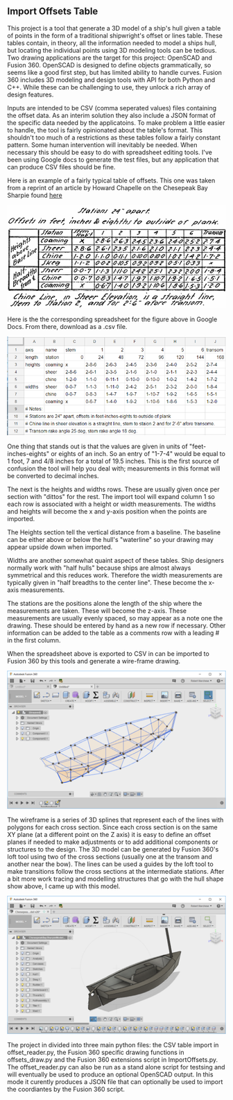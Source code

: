 ## Import Offsets Table

This project is a tool that generate a 3D model of a ship's hull given a table of points in the form of a traditional shipwright's offset or lines table. These tables contain, in theory, all the information needed to model a ships hull, but locating the individual points using 3D modeling tools can be tedious. Two drawing applications are the target for this project: OpenSCAD and Fusion 360. OpenSCAD is designed to define objects grammatically, so seems like a good first step, but has limited ability to handle curves. Fusion 360 includes 3D modeling and design tools with API for both Python and C++. While these can be challenging to use, they unlock a rich array of design features.

Inputs are intended to be CSV (comma seperated values) files containing the offset data. As an interim solution they also include a JSON format of the specific data needed by the applicatoins. To make problem a little easier to handle, the tool is fairly opinionated about the table's format. This shouldn't too much of a restrictions as these tables follow a fairly constant pattern. Some human intervention will inevitably be needed. When necessary this should be easy to do with spreadsheet editing tools. I've been using Google docs to generate the test files, but any application that can produce CSV files should be fine.

Here is an example of a fairly typical table of offsets. This one was taken from a reprint of an article by Howard Chapelle on the Chesepeak Bay Sharpie found 
[here](http://www.duckworksmagazine.com/04/s/articles/chapelle/index.cfm)

![Chesapeake Bay Sharpie Spreadsheet][sharpie_offsets_original]

[sharpie_offsets_original]: https://github.com/bobm123/LinesTable/blob/master/images/ChesapeakeBaySharpie.png

Here is the the corresponding spreadsheet for the figure above in Google Docs. From there, download as a .csv file.

![Chesapeake Bay Sharpie Spreadsheet][sharpie_offsets]

[sharpie_offsets]: https://github.com/bobm123/LinesTable/blob/master/images/sharpie-gdocs-screenshop.png

One thing that stands out is that the values are given in units of "feet-inches-eights" or eights of an inch. So an entry of "1-7-4" would be equal to 1 foot, 7 and 4/8 inches for a total of 19.5 inches. This is the first source of confusion the tool will help you deal with; measurements in this format will be converted to decimal inches.

The next is the heights and widths rows. These are usually given once per section with "dittos" for the rest. The import tool will expand column 1 so each row is associated with a height or width measurements. The widths and heights will become the x and y-axis position when the points are imported.

The Heights section tell the vertical distance from a baseline. The baseline can be either above or below the hull's "waterline" so your drawing may appear upside down when imported. 

Widths are another somewhat quaint aspect of these tables. Ship designers normally work with "half hulls" because ships are almost always symmetrical and this reduces work. Therefore the width measurements are typically given in "half breadths to the center line".  These become the x-axis measurements.

The stations are the positions alone the length of the ship where the measurements are taken. These will become the z-axis. These measurements are usually evenly spaced, so may appear as a note one the drawing. These should be entered by hand as a new row if necessary. Other information can be added to the table as a comments row with a leading # in the first column.

When the spreadsheet above is exported to CSV in can be imported to Fusion 360 by this tools and generate a wire-frame drawing.

![Chesapeake Bay Sharpie wireframe][sharpie]

[sharpie]: https://github.com/bobm123/LinesTable/blob/master/images/sharpie-f360-screenshop.png

The wireframe is a series of 3D splines that represent each of the lines with polygons for each cross section. Since each cross section is on the same XY plane (at a different point on the Z axis) it is easy to define an offset planes if needed to make adjustments or to add additional  components or structures to the design. The 3D model can be generated by Fusion 360's loft tool using two of the cross sections (usually one at the transom and another near the bow). The lines can be used a guides by the loft tool to make transitions follow the cross sections at the intermediate stations. After a bit more work tracing and modelling structures that go with the hull shape show above, I came up with this model.

![Chesapeake Bay Sharpie model][sharpie_model]

[sharpie_model]: https://github.com/bobm123/LinesTable/blob/master/images/sharpie-model-f360-screenshop.png

The project in divided into three main python files: the CSV table import in offset_reader.py, the Fusion 360 specific drawing functions in offsets_draw.py and the Fusion 360 extensions script in ImportOffsets.py. The offset_reader.py can also be run as a stand alone script for testsing and will eventually be used to produce an optional OpenSCAD output. In this mode it curently produces a JSON file that can optionally be used to import the coordiantes by the Fusion 360 script.


